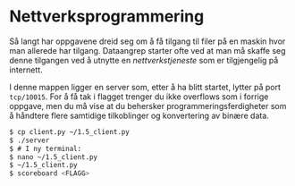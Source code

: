 # Nettverksprogrammering

Så langt har oppgavene dreid seg om å få tilgang til filer på en maskin hvor man allerede har tilgang. Dataangrep starter ofte ved at man må skaffe seg denne tilgangen ved å utnytte en *nettverkstjeneste* som er tilgjengelig på internett.

I denne mappen ligger en server som, etter å ha blitt startet, lytter på port `tcp/10015`. For å få tak i flagget trenger du ikke overflows som i forrige oppgave, men du må vise at du behersker programmeringsferdigheter som å håndtere flere samtidige tilkoblinger og konvertering av binære data.

```sh
$ cp client.py ~/1.5_client.py
$ ./server
$ # I ny terminal:
$ nano ~/1.5_client.py
$ ~/1.5_client.py
$ scoreboard <FLAGG>
```

